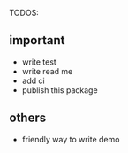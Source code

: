 TODOS:

## important
- write test
- write read me
- add ci
- publish this package


## others
- friendly way to write demo
